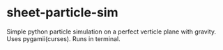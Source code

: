 # sheet-particle-sim
Simple python particle simulation on a perfect verticle plane with gravity. Uses pygamii(curses). Runs in terminal.
